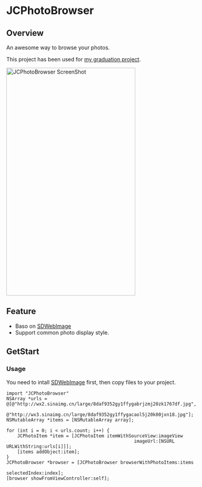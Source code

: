 # JCPhotoBrowser

## Overview
An awesome way to browse your photos.

This project has been used for [my graduation project](https://github.com/jakecai).

<img src="http://g.recordit.co/iWOLdXX68v.gif" width="340" height="600" alt="JCPhotoBrowser ScreenShot"/>

## Feature
* Baso on [SDWebImage](https://github.com/rs/SDWebImage)
* Support common photo display style.

## GetStart
### Usage
You need to intall [SDWebImage](https://github.com/rs/SDWebImage) first, then copy files to your project.

	import "JCPhotoBrowser"
	NSArray *urls = @[@"http://wx2.sinaimg.cn/large/8daf9352gy1ffygabrjzmj20zk1767df.jpg",
                  @"http://wx3.sinaimg.cn/large/8daf9352gy1ffygacaol5j20k00jxn18.jpg"];        
	NSMutableArray *items = [NSMutableArray array];

    for (int i = 0; i < urls.count; i++) {
        JCPhotoItem *item = [JCPhotoItem itemWithSourceView:imageView
                                                   imageUrl:[NSURL URLWithString:urls[i]]];
        [items addObject:item];
    }
    JCPhotoBrowser *browser = [JCPhotoBrowser browserWithPhotoItems:items
                                                      selectedIndex:index];
    [browser showFromViewController:self];